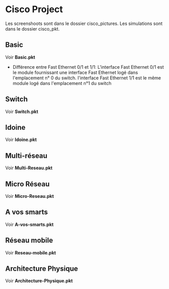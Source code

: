 # Cisco Project
Les screenshoots sont dans le dossier cisco_pictures.
Les simulations sont dans le dossier cisco_pkt.

## Basic
Voir **Basic.pkt**

- Différence entre Fast Ethernet 0/1 et 1/1:
L'interface Fast Ethernet 0/1 est le module fournissant une
interface Fast Ethernet logé dans l'emplacement n° 0 du switch.
l'interface Fast Ethernet 1/1 est le même module logé dans 
l'emplacement n°1 du switch

## Switch
Voir **Switch.pkt**
## Idoine
Voir **Idoine.pkt**
## Multi-réseau
Voir **Multi-Reseau.pkt**
## Micro Réseau
Voir **Micro-Reseau.pkt**
## A vos smarts
Voir **A-vos-smarts.pkt**
## Réseau mobile
Voir **Reseau-mobile.pkt**
## Architecture Physique
Voir **Architecture-Physique.pkt**


